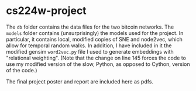 # cs224w-project
The `db` folder contains the data files for the two bitcoin networks. The `models` folder contains (unsurprisingly) the models used for the project. In particular, it contains local, modified copies of SNE and node2vec, which allow for temporal random walks. In addition, I have included in it the modified gensim `word2vec.py` file I used to generate embeddings with "relational weighting". (Note that the change on line 145 forces the code to use my modified version of the slow, Python, as opposed to Cython, version of the code.)

The final project poster and report are included here as pdfs.
